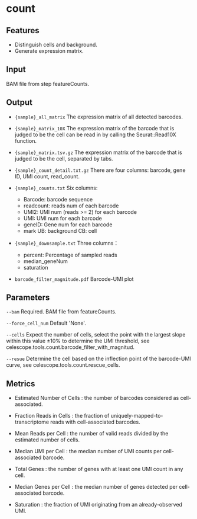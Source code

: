 # count

## Features
- Distinguish cells and background.
- Generate expression matrix.

## Input
BAM file from step featureCounts.

## Output
- `{sample}_all_matrix` The expression matrix of all detected barcodes.

- `{sample}_matrix_10X` The expression matrix of the barcode that is judged to be the cell can be read in by calling the Seurat::Read10X function.

- `{sample}_matrix.tsv.gz` The expression matrix of the barcode that is judged to be the cell, separated by tabs.

- `{sample}_count_detail.txt.gz` There are four columns: barcode, gene ID, UMI count, read_count.

- `{sample}_counts.txt` Six columns:
	- Barcode: barcode sequence
	- readcount: reads num of each barcode
	- UMI2: UMI num (reads >= 2) for each barcode
	- UMI: UMI num for each barcode
	- geneID: Gene num for each barcode
	- mark UB: background CB: cell

- `{sample}_downsample.txt` Three columns：
	- percent: Percentage of sampled reads
	- median_geneNum
	- saturation

- `barcode_filter_magnitude.pdf` Barcode-UMI plot

## Parameters

`--bam` Required. BAM file from featureCounts.

`--force_cell_num` Default 'None'.

`--cells` Expect the number of cells, select the point with the largest slope within this value ±10% to determine the UMI threshold, see celescope.tools.count.barcode_filter_with_magnitud.

`--resue` Determine the cell based on the inflection point of the barcode-UMI curve, see celescope.tools.count.rescue_cells.

## Metrics
- Estimated Number of Cells : the number of barcodes considered as cell-associated.

- Fraction Reads in Cells : the fraction of uniquely-mapped-to-transcriptome reads with cell-associated barcodes.

- Mean Reads per Cell : the number of valid reads divided by the estimated number of cells.

- Median UMI per Cell : the median number of UMI counts per cell-associated barcode.

- Total Genes : the number of genes with at least one UMI count in any cell.

- Median Genes per Cell : the median number of genes detected per cell-associated barcode.

- Saturation : the fraction of UMI originating from an already-observed UMI.